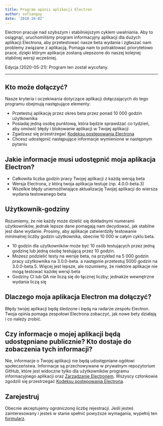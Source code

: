 ```yaml
---
title: Program opinii aplikacji Electron
author: sofianguy
date: '2018-10-02'
---
```


Electron pracuje nad szybszym i stabilniejszym cyklem uwalniania. Aby to osiągnąć, uruchomiliśmy program informacyjny aplikacji dla dużych aplikacji Electrona, aby przetestować nasze beta wydania i zgłaszać nam problemy związane z aplikacją. Pomaga nam to potraktować priorytetowo prace, dzięki którym aplikacje zostaną ulepszone do naszej kolejnej stabilnej wersji wcześniej.

Edycja (2020-05-21): Program ten został wycofany.

---

## Kto może dołączyć?
Nasze kryteria i oczekiwania dotyczące aplikacji dołączających do tego programu obejmują następujące elementy:
- Przetestuj aplikację przez okres beta przez ponad 10 000 godzin użytkownika
- Posiadaj jedną osobę punktową, która będzie sprawdzać co tydzień, aby omówić błędy i blokowanie aplikacji w Twojej aplikacji
- Zgadzasz się przestrzegać [Kodeksu postępowania Electrona](https://github.com/electron/electron/blob/master/CODE_OF_CONDUCT.md)
- Chcesz udostępnić następujące informacje wymienione w następnym pytaniu

## Jakie informacje musi udostępnić moja aplikacja Electron?
- Całkowita liczba godzin pracy Twojej aplikacji z każdą wersją beta
- Wersja Electrona, z którą twoja aplikacja testuje (np. 4.0.0-beta.3)
- Wszelkie błędy uniemożliwiające aktualizację Twojej aplikacji do wiersza wydania testowanego beta

## Użytkownik-godziny
Rozumiemy, że nie każdy może dzielić się dokładnymi numerami użytkowników, jednak lepsze dane pomagają nam decydować, jak stabilne jest dane wydanie. Prosimy, aby aplikacje zatwierdziły testowanie minimalnej liczby godzin użytkownika, obecnie 10 000 w całym cyklu beta.
- 10 godzin dla użytkowników może być 10 osób testujących przez jedną godzinę lub jedną osobę testującą przez 10 godzin.
- Możesz podzielić testy na wersje beta, na przykład na 5 000 godzin pracy użytkownika na 3.0.0-beta. a następnie przetestuj 5000 godzin na 3.0.0-beta.5. Więcej jest lepsze, ale rozumiemy, że niektóre aplikacje nie mogą testować każdej wersji beta
- Godziny CI lub QA nie liczą się do łącznej liczby; jednakże wewnętrzne wydania liczą się

## Dlaczego moja aplikacja Electron ma dołączyć?
Błędy twojej aplikacji będą śledzone i będą na radarze zespołu Electron. Twoja opinia pomaga zespołowi Electrona zobaczyć, jak nowe bety działają i co należy zrobić.

## Czy informacje o mojej aplikacji będą udostępniane publicznie? Kto dostaje do zobaczenia tych informacji?
Nie, informacje o Twojej aplikacji nie będą udostępniane ogółowi społeczeństwa. Informacje są przechowywane w prywatnym repozytorium GitHub, które jest widoczne tylko dla użytkowników programu informacyjnego aplikacji oraz [Zarządzanie Electronem](https://github.com/electron/governance). Wszyscy członkowie zgodzili się przestrzegać [Kodeksu postępowania Electrona](https://github.com/electron/electron/blob/master/CODE_OF_CONDUCT.md).

## Zarejestruj
Obecnie akceptujemy *ograniczoną liczbę* rejestracji. Jeśli jesteś zainteresowany i jesteś w stanie spełnić powyższe wymagania, wypełnij ten [formularz](https://goo.gl/forms/OpMEKV75ScN6we7g1).
